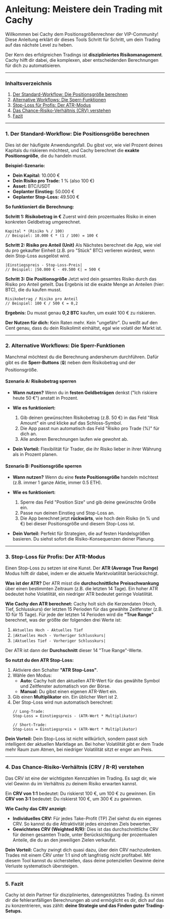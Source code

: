# Anleitung: Meistere dein Trading mit Cachy

Willkommen bei Cachy dem Positionsgrößenrechner der VIP-Community! Diese Anleitung erklärt dir dieses Tools Schritt für Schritt, um dein Trading auf das nächste Level zu heben.

Der Kern des erfolgreichen Tradings ist **diszipliniertes Risikomanagement**. Cachy hilft dir dabei, die komplexen, aber entscheidenden Berechnungen für dich zu automatisieren.

---

### Inhaltsverzeichnis
1.  [Der Standard-Workflow: Die Positionsgröße berechnen](#standard-workflow)
2.  [Alternative Workflows: Die Sperr-Funktionen](#sperr-funktionen)
3.  [Stop-Loss für Profis: Der ATR-Modus](#atr-modus)
4.  [Das Chance-Risiko-Verhältnis (CRV) verstehen](#crv-verstehen)
5.  [Fazit](#fazit)

---

### <a name="standard-workflow"></a>1. Der Standard-Workflow: Die Positionsgröße berechnen

Dies ist der häufigste Anwendungsfall. Du gibst vor, wie viel Prozent deines Kapitals du riskieren möchtest, und Cachy berechnet die **exakte Positionsgröße**, die du handeln musst.

**Beispiel-Szenario:**

*   **Dein Kapital:** 10.000 €
*   **Dein Risiko pro Trade:** 1 % (also 100 €)
*   **Asset:** BTC/USDT
*   **Geplanter Einstieg:** 50.000 €
*   **Geplanter Stop-Loss:** 49.500 €

**So funktioniert die Berechnung:**

**Schritt 1: Risikobetrag in €**
Zuerst wird dein prozentuales Risiko in einen konkreten Geldbetrag umgerechnet.
```
Kapital * (Risiko % / 100)
// Beispiel: 10.000 € * (1 / 100) = 100 €
```

**Schritt 2: Risiko pro Anteil (Unit)**
Als Nächstes berechnet die App, wie viel du pro gekaufter Einheit (z.B. pro "Stück" BTC) verlieren würdest, wenn dein Stop-Loss ausgelöst wird.
```
|Einstiegspreis - Stop-Loss-Preis|
// Beispiel: |50.000 € - 49.500 €| = 500 €
```

**Schritt 3: Die Positionsgröße**
Jetzt wird dein gesamtes Risiko durch das Risiko pro Anteil geteilt. Das Ergebnis ist die exakte Menge an Anteilen (hier: BTC), die du kaufen musst.
```
Risikobetrag / Risiko pro Anteil
// Beispiel: 100 € / 500 € = 0,2
```

**Ergebnis:** Du musst genau **0,2 BTC** kaufen, um exakt 100 € zu riskieren.

**Der Nutzen für dich:** Kein Raten mehr. Kein "ungefähr". Du weißt auf den Cent genau, dass du dein Risikolimit einhältst, egal wie volatil der Markt ist.

---

### <a name="sperr-funktionen"></a>2. Alternative Workflows: Die Sperr-Funktionen

Manchmal möchtest du die Berechnung andersherum durchführen. Dafür gibt es die **Sperr-Buttons** (🔒) neben dem Risikobetrag und der Positionsgröße.

#### Szenario A: Risikobetrag sperren

*   **Wann nutzen?** Wenn du in **festen Geldbeträgen** denkst ("Ich riskiere heute 50 €") anstatt in Prozent.

*   **Wie es funktioniert:**
    1.  Gib deinen gewünschten Risikobetrag (z.B. 50 €) in das Feld "Risk Amount" ein und klicke auf das Schloss-Symbol.
    2.  Die App passt nun automatisch das Feld "Risiko pro Trade (%)" für dich an.
    3.  Alle anderen Berechnungen laufen wie gewohnt ab.

*   **Dein Vorteil:** Flexibilität für Trader, die ihr Risiko lieber in ihrer Währung als in Prozent planen.

#### Szenario B: Positionsgröße sperren

*   **Wann nutzen?** Wenn du eine **feste Positionsgröße** handeln möchtest (z.B. immer 1 ganze Aktie, immer 0.5 ETH).

*   **Wie es funktioniert:**
    1.  Sperre das Feld "Position Size" und gib deine gewünschte Größe ein.
    2.  Passe nun deinen Einstieg und Stop-Loss an.
    3.  Die App berechnet jetzt **rückwärts**, wie hoch dein Risiko (in % und €) bei dieser Positionsgröße und diesem Stop-Loss ist.

*   **Dein Vorteil:** Perfekt für Strategien, die auf festen Handelsgrößen basieren. Du siehst sofort die Risiko-Konsequenzen deiner Planung.

---

### <a name="atr-modus"></a>3. Stop-Loss für Profis: Der ATR-Modus

Einen Stop-Loss zu setzen ist eine Kunst. Der **ATR (Average True Range)** Modus hilft dir dabei, indem er die aktuelle Marktvolatilität berücksichtigt.

**Was ist der ATR?**
Der ATR misst die **durchschnittliche Preisschwankung** über einen bestimmten Zeitraum (z.B. die letzten 14 Tage). Ein hoher ATR bedeutet hohe Volatilität, ein niedriger ATR bedeutet geringe Volatilität.

**Wie Cachy den ATR berechnet:**
Cachy holt sich die Kerzendaten (Hoch, Tief, Schlusskurs) der letzten 15 Perioden für das gewählte Zeitfenster (z.B. 1D für 15 Tage). Für jede der letzten 14 Perioden wird die **"True Range"** berechnet, was der größte der folgenden drei Werte ist:
1.  `Aktuelles Hoch - Aktuelles Tief`
2.  `|Aktuelles Hoch - Vorheriger Schlusskurs|`
3.  `|Aktuelles Tief - Vorheriger Schlusskurs|`

Der ATR ist dann der **Durchschnitt** dieser 14 "True Range"-Werte.

**So nutzt du den ATR Stop-Loss:**
1.  Aktiviere den Schalter **"ATR Stop-Loss"**.
2.  Wähle den Modus:
    *   **Auto:** Cachy holt den aktuellen ATR-Wert für das gewählte Symbol und Zeitfenster automatisch von der Börse.
    *   **Manual:** Du gibst einen eigenen ATR-Wert ein.
3.  Gib einen **Multiplikator** ein. Ein üblicher Wert ist 2.
4.  Der Stop-Loss wird nun automatisch berechnet:
    ```
    // Long-Trade:
    Stop-Loss = Einstiegspreis - (ATR-Wert * Multiplikator)

    // Short-Trade:
    Stop-Loss = Einstiegspreis + (ATR-Wert * Multiplikator)
    ```

**Dein Vorteil:** Dein Stop-Loss ist nicht willkürlich, sondern passt sich intelligent der aktuellen Marktlage an. Bei hoher Volatilität gibt er dem Trade mehr Raum zum Atmen, bei niedriger Volatilität sitzt er enger am Preis.

---

### <a name="crv-verstehen"></a>4. Das Chance-Risiko-Verhältnis (CRV / R-R) verstehen

Das CRV ist eine der wichtigsten Kennzahlen im Trading. Es sagt dir, wie viel Gewinn du im Verhältnis zu deinem Risiko erwarten kannst.

Ein **CRV von 1:1** bedeutet: Du riskierst 100 €, um 100 € zu gewinnen.
Ein **CRV von 3:1** bedeutet: Du riskierst 100 €, um 300 € zu gewinnen.

**Wie Cachy das CRV anzeigt:**

*   **Individuelles CRV:** Für jedes Take-Profit (TP) Ziel siehst du ein eigenes CRV. So kannst du die Attraktivität jedes einzelnen Ziels bewerten.
*   **Gewichtetes CRV (Weighted R/R):** Dies ist das durchschnittliche CRV für deinen gesamten Trade, unter Berücksichtigung der prozentualen Anteile, die du an den jeweiligen Zielen verkaufst.

**Dein Vorteil:** Cachy zwingt dich quasi dazu, über dein CRV nachzudenken. Trades mit einem CRV unter 1:1 sind oft langfristig nicht profitabel. Mit diesem Tool kannst du sicherstellen, dass deine potenziellen Gewinne deine Verluste systematisch übersteigen.

---

### <a name="fazit"></a>5. Fazit

Cachy ist dein Partner für diszipliniertes, datengestütztes Trading. Es nimmt dir die fehleranfälligen Berechnungen ab und ermöglicht es dir, dich auf das zu konzentrieren, was zählt: **deine Strategie und das Finden guter Trading-Setups.**
